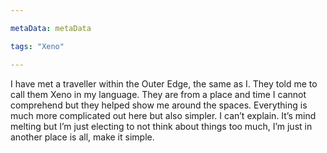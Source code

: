 ```yaml
---

metaData: metaData

tags: "Xeno"

---
```


I have met a traveller within the Outer Edge, the same as I. They told me to call them Xeno in my language. They are from a place and time I cannot comprehend but they helped show me around the spaces. Everything is much more complicated out here but also simpler. I can’t explain. It’s mind melting but I’m just electing to not think about things too much, I’m just in another place is all, make it simple.